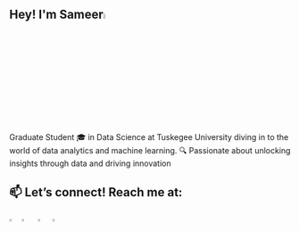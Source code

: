 ## Hey! I'm Sameer<img src="https://media.giphy.com/media/hvRJCLFzcasrR4ia7z/giphy.gif" width="5%"> 


Graduate Student 🎓 in Data Science at Tuskegee University diving in to the world of data analytics and machine learning.
🔍 Passionate about unlocking insights through data and driving innovation



## 📫 Let’s connect! Reach me at:

[<img src="https://img.icons8.com/color/48/000000/linkedin.png" width="3.5%"/>](https://www.linkedin.com/in/sameeruddin00/) [<img src="https://github.com/sciencepal/sciencepal/blob/master/assets/discord-round.svg" width="3.5%"/>](https://discordapp.com/users/1148633255248138270) &nbsp; [<img src="https://img.icons8.com/fluent/48/000000/facebook-new.png" width="3.5%"/>](https://www.facebook.com/profile.php?id=100008046222269/)  &nbsp;[<img src="https://img.icons8.com/fluent/48/000000/gmail.png" width="3.5%"/>](mailto:smohammed8703@tuskegee.edu)






<!--
<p align="left">
  <img src="https://streak-stats.demolab.com/?user=sameeruddin00&theme=dark" width="300px">
</p>

[![Visitors](https://shields.io/badge/visitors-%20-blue)](https://github.com/sameeruddin00)
[![Repositories](https://shields.io/badge/repos-%20-orange)](https://github.com/sameeruddin00?tab=repositories)
-->
<!--



**my stats
<p align="center"> <img src="https://github-readme-stats.vercel.app/api?username=sameeruddin00&show_icons=true&theme=gotham" alt="sameeruddin00" />
-->
